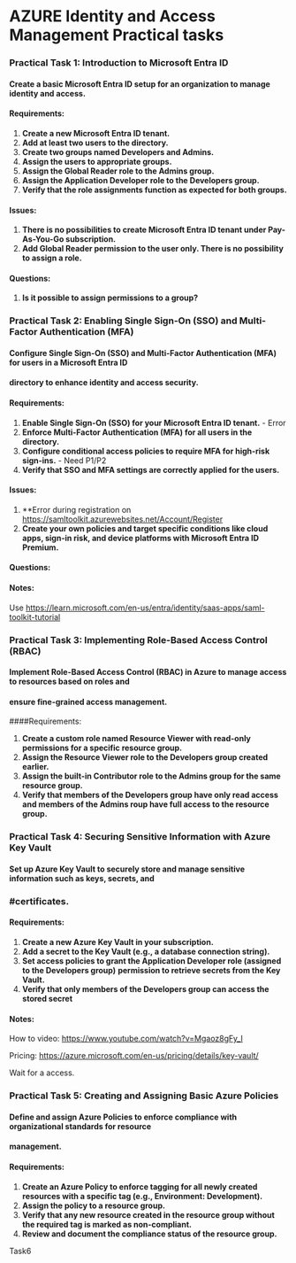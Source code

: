 # AZURE Identity and Access Management Practical tasks

### Practical Task 1: Introduction to Microsoft Entra ID
#### Create a basic Microsoft Entra ID setup for an organization to manage identity and access.
#### Requirements:
1. **Create a new Microsoft Entra ID tenant.**
2. **Add at least two users to the directory.**
3. **Create two groups named Developers and Admins.**
4. **Assign the users to appropriate groups.**
5. **Assign the Global Reader role to the Admins group.**
6. **Assign the Application Developer role to the Developers group.**
7. **Verify that the role assignments function as expected for both groups.**

#### Issues:
1. **There is no possibilities to create Microsoft Entra ID tenant under Pay-As-You-Go subscription.**
2. **Add Global Reader permission to the user only. There is no possibility to assign a role.**


#### Questions:
1. **Is it possible to assign permissions to a group?**

### Practical Task 2: Enabling Single Sign-On (SSO) and Multi-Factor Authentication (MFA)
#### Configure Single Sign-On (SSO) and Multi-Factor Authentication (MFA) for users in a Microsoft Entra ID
#### directory to enhance identity and access security.
#### Requirements:
1. **Enable Single Sign-On (SSO) for your Microsoft Entra ID tenant.** - Error
2. **Enforce Multi-Factor Authentication (MFA) for all users in the directory.**
3. **Configure conditional access policies to require MFA for high-risk sign-ins.** - Need P1/P2
4. **Verify that SSO and MFA settings are correctly applied for the users.**

#### Issues:
1. **Error during registration on https://samltoolkit.azurewebsites.net/Account/Register
2. **Create your own policies and target specific conditions like cloud apps, sign-in risk, and device platforms with Microsoft Entra ID Premium.**

#### Questions:

#### Notes:
Use https://learn.microsoft.com/en-us/entra/identity/saas-apps/saml-toolkit-tutorial


### Practical Task 3: Implementing Role-Based Access Control (RBAC)
#### Implement Role-Based Access Control (RBAC) in Azure to manage access to resources based on roles and
#### ensure fine-grained access management.
####Requirements:
1. **Create a custom role named Resource Viewer with read-only permissions for a specific resource
group.**
2. **Assign the Resource Viewer role to the Developers group created earlier.**
3. **Assign the built-in Contributor role to the Admins group for the same resource group.**
4. **Verify that members of the Developers group have only read access and members of the Admins
roup have full access to the resource group.**


### Practical Task 4: Securing Sensitive Information with Azure Key Vault
#### Set up Azure Key Vault to securely store and manage sensitive information such as keys, secrets, and
### #certificates.
#### Requirements:
1. **Create a new Azure Key Vault in your subscription.**
2. **Add a secret to the Key Vault (e.g., a database connection string).**
3. **Set access policies to grant the Application Developer role (assigned to the Developers group)**
**permission to retrieve secrets from the Key Vault.**
4. **Verify that only members of the Developers group can access the stored secret**


#### Notes: 
How to video:
https://www.youtube.com/watch?v=Mgaoz8gFy_I

Pricing:
https://azure.microsoft.com/en-us/pricing/details/key-vault/

Wait for a access.


### Practical Task 5: Creating and Assigning Basic Azure Policies
#### Define and assign Azure Policies to enforce compliance with organizational standards for resource
#### management.
#### Requirements:
1. **Create an Azure Policy to enforce tagging for all newly created resources with a specific tag (e.g., 
Environment: Development).**
2. **Assign the policy to a resource group.**
3. **Verify that any new resource created in the resource group without the required tag is marked as
non-compliant.**
4. **Review and document the compliance status of the resource group.**


Task6
